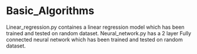# Basic_Algorithms
Linear_regression.py containes a linear regression model which has been trained and tested on random dataset.
Neural_network.py has a 2 layer Fully connected neural network which has been trained and tested on random dataset.
